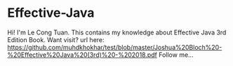 # Effective-Java
Hi! I'm Le Cong Tuan. This contains my knowledge about Effective Java 3rd Edition Book.
Want visit? url here: https://github.com/muhdkhokhar/test/blob/master/Joshua%20Bloch%20-%20Effective%20Java%20(3rd)%20-%202018.pdf
Follow me...
